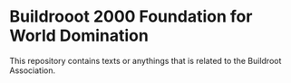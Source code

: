 # Buildrooot 2000 Foundation for World Domination

This repository contains texts or anythings that is related to the Buildroot
Association.

